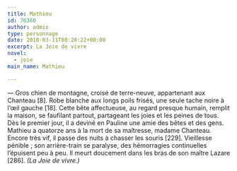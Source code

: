 ```yaml
---
title: Mathieu
id: 76360
author: admin
type: personnage
date: 2010-03-11T08:20:22+00:00
excerpt: La Joie de vivre
novel:
  - joie
main_name: Mathieu

---
```

— Gros chien de montagne, croisé de terre-neuve, appartenant aux Chanteau [8]. Robe blanche aux longs poils frisés, une seule tache noire à l’œil gauche [18]. Cette bête affectueuse, au regard presque humain, remplit la maison, se faufilant partout, partageant les joies et les peines de tous. Dès le premier jour, il a deviné en Pauline une amie des bêtes et des gens. Mathieu a quatorze ans à la mort de sa maîtresse, madame Chanteau. Encore très vif, il passe des nuits à chasser les souris [229]. Vieillesse pénible ; son arrière-train se paralyse, des hémorragies continuelles l’épuisent peu à peu. Il meurt doucement dans les bras de son maître Lazare [286]. _(La Joie de vivre.)_